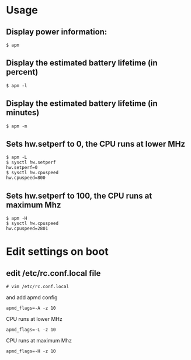 # Usage

## Display power information:
```
$ apm
```

## Display the estimated battery lifetime (in percent)
```
$ apm -l
```

## Display the estimated battery lifetime (in minutes)
```
$ apm -m
```

## Sets hw.setperf to 0, the CPU runs at lower MHz
```
$ apm -L
$ sysctl hw.setperf
hw.setperf=0
$ sysctl hw.cpuspeed
hw.cpuspeed=800
```

## Sets hw.setperf to 100, the CPU runs at maximum Mhz
```
$ apm -H
$ sysctl hw.cpuspeed
hw.cpuspeed=2801
```

# Edit settings on boot
## edit /etc/rc.conf.local file
```
# vim /etc/rc.conf.local
```
and add apmd config
```
apmd_flags=-A -z 10
```

CPU runs at lower MHz
```
apmd_flags=-L -z 10
```

CPU runs at maximum Mhz
```
apmd_flags=-H -z 10
```
